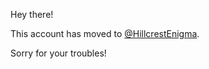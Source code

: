 Hey there!

This account has moved to [@HillcrestEnigma](https://github.com/HillcrestEnigma).

Sorry for your troubles!
